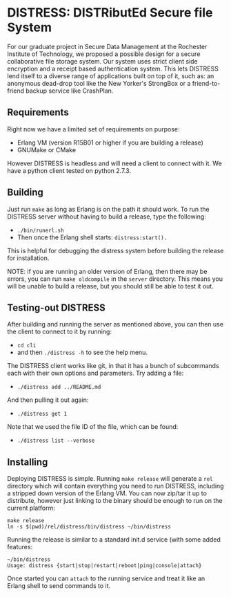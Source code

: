# DISTRESS: DISTRibutEd Secure file System #

For our graduate project in Secure Data Management at the Rochester Institute
of Technology, we proposed a possible design for a secure collaborative 
file storage system. Our system uses strict client side encryption and a 
receipt based authentication system. This lets DISTRESS lend itself to a 
diverse range of applications built on top of it, such as: an anonymous 
dead-drop tool like the New Yorker's StrongBox or a friend-to-friend backup
service like CrashPlan.

## Requirements ##

Right now we have a limited set of requirements on purpose:

* Erlang VM (version R15B01 or higher if you are building a release)
* GNUMake or CMake

However DISTRESS is headless and will need a client to connect with it. We have
a python client tested on python 2.7.3.

## Building ##

Just run `make` as long as Erlang is on the path it should work. To run the 
DISTRESS server without having to build a release, type the following:

* `./bin/runerl.sh`
* Then once the Erlang shell starts: `distress:start().`

This is helpful for debugging the distress system before building the release
for installation. 

NOTE: if you are running an older version of Erlang, then there may be errors,
you can run `make oldcompile` in the `server` directory. This means you will be
unable to build a release, but you should still be able to test it out. 

## Testing-out DISTRESS ##

After building and running the server as mentioned above, you can then use the 
client to connect to it by running:

* `cd cli`
* and then `./distress -h` to see the help menu.

The DISTRESS client works like git, in that it has a bunch of subcommands
each with their own options and parameters. Try adding a file:

* `./distress add ../README.md`

And then pulling it out again:

* `./distress get 1`

Note that we used the file ID of the file, which can be found:

* `./distress list --verbose` 


## Installing ##

Deploying DISTRESS is simple. Running `make release` will generate a `rel` 
directory which will contain everything you need to run DISTRESS, including a
stripped down version of the Erlang VM. You can now zip/tar it up to distribute,
however just linking to the binary should be enough to run on the current 
platform:

```
make release
ln -s $(pwd)/rel/distress/bin/distress ~/bin/distress
```

Running the release is similar to a standard init.d service (with some added
features:

```
~/bin/distress
Usage: distress {start|stop|restart|reboot|ping|console|attach}
```

Once started you can `attach` to the running service and treat it like an
Erlang shell to send commands to it.

